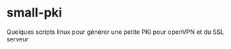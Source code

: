 small-pki
=========

Quelques scripts linux pour générer une petite PKI pour openVPN et du SSL serveur
